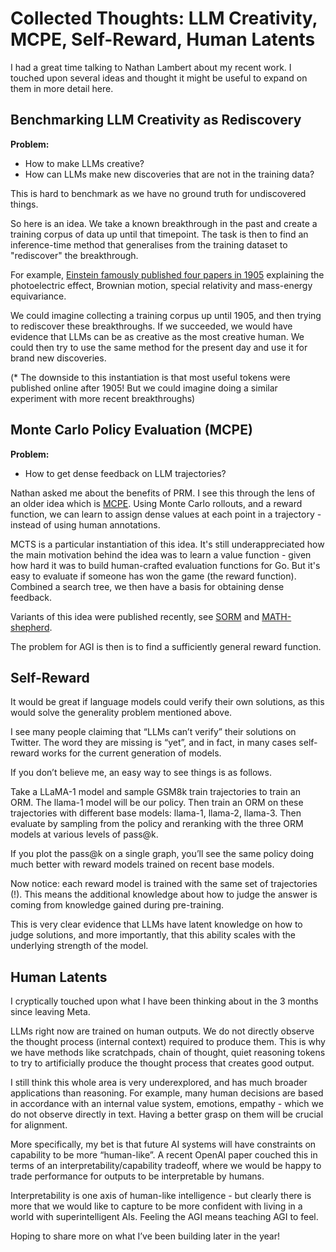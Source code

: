 # Collected Thoughts: LLM Creativity, MCPE, Self-Reward, Human Latents

I had a great time talking to Nathan Lambert about my recent work. I touched upon several ideas and thought it might be useful to expand on them in more detail here.

## Benchmarking LLM Creativity as Rediscovery

**Problem:**
- How to make LLMs creative? 
- How can LLMs make new discoveries that are not in the training data?

This is hard to benchmark as we have no ground truth for undiscovered things.

So here is an idea. We take a known breakthrough in the past and create a training corpus of data up until that timepoint. The task is then to find an inference-time method that generalises from the training dataset to "rediscover" the breakthrough.

For example, [Einstein famously published four papers in 1905](https://en.wikipedia.org/wiki/Annus_mirabilis_papers) explaining the photoelectric effect, Brownian motion, special relativity and mass-energy equivariance. 

We could imagine collecting a training corpus up until 1905, and then trying to rediscover these breakthroughs. If we succeeded, we would have evidence that LLMs can be as creative as the most creative human. We could then try to use the same method for the present day and use it for brand new discoveries.

(* The downside to this instantiation is that most useful tokens were published online after 1905! But we could imagine doing a similar experiment with more recent breakthroughs)

## Monte Carlo Policy Evaluation (MCPE)

**Problem:**
- How to get dense feedback on LLM trajectories?

Nathan asked me about the benefits of PRM. I see this through the lens of an older idea which is [MCPE](http://incompleteideas.net/book/first/ebook/node51.html). Using Monte Carlo rollouts, and a reward function, we can learn to assign dense values at each point in a trajectory - instead of using human annotations.

MCTS is a particular instantiation of this idea. It's still underappreciated how the main motivation behind the idea was to learn a value function - given how hard it was to build human-crafted evaluation functions for Go. But it's easy to evaluate if someone has won the game (the reward function). Combined a search tree, we then have a basis for obtaining dense feedback.

Variants of this idea were published recently, see [SORM](https://arxiv.org/abs/2402.10963) and [MATH-shepherd](https://arxiv.org/abs/2312.08935).

The problem for AGI is then is to find a sufficiently general reward function.

## Self-Reward

It would be great if language models could verify their own solutions, as this would solve the generality problem mentioned above.

I see many people claiming that “LLMs can’t verify” their solutions on Twitter. The word they are missing is “yet”, and in fact, in many cases self-reward works for the current generation of models.

If you don’t believe me, an easy way to see things is as follows.

Take a LLaMA-1 model and sample GSM8k train trajectories to train an ORM. The llama-1 model will be our policy. Then train an ORM on these trajectories with different base models: llama-1, llama-2, llama-3. Then evaluate by sampling from the policy and reranking with the three ORM models at various levels of pass@k.

If you plot the pass@k on a single graph, you’ll see the same policy doing much better with reward models trained on recent base models.

Now notice: each reward model is trained with the same set of trajectories (!). This means the additional knowledge about how to judge the answer is coming from knowledge gained during pre-training.

This is very clear evidence that LLMs have latent knowledge on how to judge solutions, and more importantly, that this ability scales with the underlying strength of the model.

## Human Latents

I cryptically touched upon what I have been thinking about in the 3 months since leaving Meta.

LLMs right now are trained on human outputs. We do not directly observe the thought process (internal context) required to produce them. This is why we have methods like scratchpads, chain of thought, quiet reasoning tokens to try to artificially produce the thought process that creates good output.

I still think this whole area is very underexplored, and has much broader applications than reasoning. For example, many human decisions are based in accordance with an internal value system, emotions, empathy - which we do not observe directly in text. Having a better grasp on them will be crucial for alignment.

More specifically, my bet is that future AI systems will have constraints on capability to be more “human-like”. A recent OpenAI paper couched this in terms of an interpretability/capability tradeoff, where we would be happy to trade performance for outputs to be interpretable by humans.

Interpretability is one axis of human-like intelligence - but clearly there is more that we would like to capture to be more confident with living in a world with superintelligent AIs. Feeling the AGI means teaching AGI to feel.

Hoping to share more on what I’ve been building later in the year!

